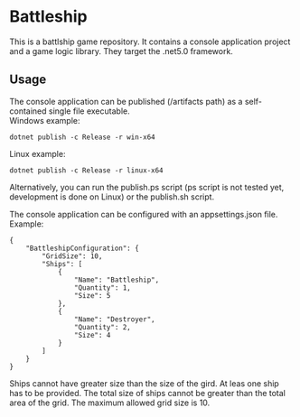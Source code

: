 # Battleship

This is a battlship game repository. It contains a console application project and a game logic library. They target the .net5.0 framework.

## Usage

The console application can be published (/artifacts path) as a self-contained single file executable.
<br/>Windows example:
```
dotnet publish -c Release -r win-x64
```
Linux example:
```
dotnet publish -c Release -r linux-x64
```
Alternatively, you can run the publish.ps script (ps script is not tested yet, development is done on Linux) or the publish.sh script.

The console application can be configured with an appsettings.json file.
<br/>Example:
```
{
    "BattleshipConfiguration": {
        "GridSize": 10,
        "Ships": [
            {
                "Name": "Battleship",
                "Quantity": 1,
                "Size": 5
            },
            {
                "Name": "Destroyer",
                "Quantity": 2,
                "Size": 4
            }
        ]
    }
}
```
Ships cannot have greater size than the size of the gird. At leas one ship has to be provided. The total size of ships cannot be greater than the total area of the grid. The maximum allowed grid size is 10.
